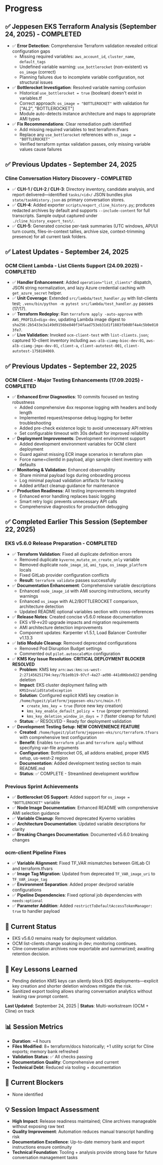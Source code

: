 # Progress

## ✅ **Jeppesen EKS Terraform Analysis (September 24, 2025) - COMPLETED**
- ✅ **Error Detection**: Comprehensive Terraform validation revealed critical configuration gaps
  - Missing required variables: `aws_account_id`, `cluster_name`, `default_tags`
  - Undefined variable warning: `use_bottlerocket` (non-existent) vs `os_image` (correct)
  - Planning failures due to incomplete variable configuration, not structural issues
- ✅ **Bottlerocket Investigation**: Resolved variable naming confusion
  - Historical `use_bottlerocket = true` (boolean) doesn't exist in variables.tf
  - Correct approach: `os_image = "BOTTLEROCKET"` with validation for ["AL2", "BOTTLEROCKET"]
  - Module auto-detects instance architecture and maps to appropriate AMI types
- ✅ **Fix Recommendations**: Clear remediation path identified
  - Add missing required variables to test terraform.tfvars
  - Replace any `use_bottlerocket` references with `os_image = "BOTTLEROCKET"`
  - Verified terraform syntax validation passes, only missing variable values cause failures

## ✅ **Previous Updates - September 24, 2025**

### **Cline Conversation History Discovery - COMPLETED**
- ✅ **CLH-1 / CLH-2 / CLH-3**: Directory inventory, candidate analysis, and report delivered—identified `tasks/<id>/` JSON bundles plus `state/taskHistory.json` as primary conversation stores.
- ✅ **CLH-4**: Added exporter `scripts/export_cline_history.py`; produces redacted archives by default and supports `--include-content` for full transcripts. Sample output captured under `./cline_history_export_test/`.
- ✅ **CLH-5**: Generated concise per-task summaries (UTC windows, API/UI turn counts, files-in-context tallies, archive size, context-trimming presence) for all current task folders.

## ✅ **Latest Updates - September 24, 2025**

### **OCM Client Lambda - List Clients Support (24.09.2025) - COMPLETED**
- ✅ **Handler Enhancement**: Added `operation="list_clients"` dispatch, JSON string normalization, and lazy Azure credential caching with `get_azure_secret` helper.
- ✅ **Unit Coverage**: Extended `src/lambda/test_handler.py` with list-clients test; `.venv/bin/python -m pytest src/lambda/test_handler.py` passes (17/17).
- ✅ **Terraform Redeploy**: Ran `terraform apply -auto-approve` with `AWS_PROFILE=digx-dev`, updating Lambda image digest to `sha256:2b5433e3a149d9156be840f34faad753eb31d1f1883fb0d0f4a4c5b0e0103fe7`.
- ✅ **Live Validation**: Invoked `ocm-client-test` with `list-clients.json`; captured 10-client inventory including `aws-alb-ciamg-bioc-dev-01`, `aws-alb-ciamg-jmpx-dev-01`, `client-a`, `client-autotest-001`, `client-autotest-1758104069`.

## ✅ **Previous Updates - September 22, 2025**

### **OCM Client - Major Testing Enhancements (17.09.2025) - COMPLETED**
- ✅ **Enhanced Error Diagnostics**: 10 commits focused on testing robustness
  - Added comprehensive 4xx response logging with headers and body length
  - Implemented request/response debug logging for better troubleshooting
  - Added pre-check existence logic to avoid unnecessary API retries
  - Set configurable timeout with 30s default for improved reliability
- ✅ **Deployment Improvements**: Development environment support
  - Added development environment variables for OCM client deployment
  - Guard against missing ECR image scenarios in terraform plan
  - Force name=clientId in payload, align sample client inventory with defaults
- ✅ **Monitoring & Validation**: Enhanced observability
  - Share minimal payload logs during onboarding process
  - Log minimal payload validation artifacts for tracking
  - Added artifact cleanup guidance for maintenance
- ✅ **Production Readiness**: All testing improvements integrated
  - Enhanced error handling replaces basic logging
  - Smart retry logic prevents unnecessary API calls
  - Comprehensive diagnostics for production debugging

## ✅ **Completed Earlier This Session (September 22, 2025)**

### **EKS v5.6.0 Release Preparation - COMPLETED**
- ✅ **Terraform Validation**: Fixed all duplicate definition errors
  - Removed duplicate `kyverno_mutate_on_create_only` variable
  - Removed duplicate `node_image_id`, `ami_type`, `os_image_platform` locals
  - Fixed GitLab provider configuration conflicts
  - **Result**: `terraform validate` passes successfully
- ✅ **Documentation Enhancement**: Comprehensive variable descriptions
  - Enhanced `node_image_id` with AMI sourcing instructions, security warnings
  - Enhanced `os_image` with AL2/BOTTLEROCKET comparison, architecture detection
  - Updated README optional variables section with cross-references
- ✅ **Release Notes**: Created concise v5.6.0 release documentation
  - EKS v19→v20 upgrade impacts and migration requirements
  - AMI architecture detection improvements
  - Component updates: Karpenter v1.5.1, Load Balancer Controller v1.13.3
- ✅ **Istio Module Cleanup**: Removed deprecated configurations
  - Removed Pod Disruption Budget settings
  - Commented out `pilot.autoscaleMin` configuration
- ✅ **KMS Key Issue Resolution**: **CRITICAL DEPLOYMENT BLOCKER RESOLVED**
  - **Problem**: KMS key `arn:aws:kms:us-west-2:271456251794:key/7b1e0b19-97cf-4a27-ad98-441d06bde822` pending deletion
  - **Impact**: EKS cluster deployment failing with `KMSInvalidStateException`
  - **Solution**: Configured explicit KMS key creation in `/home/hypeit/platform/jeppesen-eks/src/main.tf`:
    - `create_kms_key = true` (force new key creation)
    - `kms_key_enable_default_policy = true` (proper permissions)
    - `kms_key_deletion_window_in_days = 7` (faster cleanup for future)
  - **Status**: ✅ RESOLVED - Ready for deployment validation
- ✅ **Development Testing Setup**: **NEW CONVENIENCE FEATURE**
  - **Created**: `/home/hypeit/platform/jeppesen-eks/src/terraform.tfvars` with comprehensive test configuration
  - **Benefit**: Enables `terraform plan` and `terraform apply` without specifying var-file arguments
  - **Configuration**: Bottlerocket OS, all addons enabled, proper KMS setup, us-west-2 region
  - **Documentation**: Added development testing section to main README.md
  - **Status**: ✅ COMPLETE - Streamlined development workflow

### **Previous Sprint Achievements**
- ✅ **Bottlerocket OS Support**: Added support for `os_image = "BOTTLEROCKET"` variable
- ✅ **Node Image Documentation**: Enhanced README with comprehensive AMI selection guidance
- ✅ **Variable Cleanup**: Removed deprecated Kyverno variables
- ✅ **Architecture Documentation**: Updated variable descriptions for clarity
- ✅ **Breaking Changes Documentation**: Documented v5.6.0 breaking changes

### **ocm-client Pipeline Fixes**
- ✅ **Variable Alignment**: Fixed TF_VAR mismatches between GitLab CI and terraform.tfvars
- ✅ **Image Tag Migration**: Updated from deprecated `TF_VAR_image_uri` to `TF_VAR_image_tag`
- ✅ **Environment Separation**: Added proper dev/prod variable configurations
- ✅ **Pipeline Dependencies**: Fixed optional job dependencies with `needs:optional`
- ✅ **Parameter Addition**: Added `restrictToDefaultAccessTokenManager: true` to handler payload

## 🎯 **Current Status**
- EKS v5.6.0 remains ready for deployment validation.
- OCM list-clients change soaking in dev; monitoring continues.
- Cline conversation archives now exportable and summarized; awaiting retention decision.

## 📝 **Key Lessons Learned**
- Pending deletion KMS keys can silently block EKS deployments—explicit key creation and shorter deletion windows mitigate the risk.
- Sanitized export tooling allows sharing conversation analytics without leaking raw prompt content.

**Last Updated**: September 24, 2025 | **Status**: Multi-workstream (OCM + Cline) on track

## 📊 **Session Metrics**
- **Duration**: ~4 hours
- **Files Modified**: 8+ terraform/docs historically; +1 utility script for Cline exports; memory bank refreshed
- **Validation Status**: ✅ All checks passing
- **Documentation Quality**: Comprehensive and current
- **Technical Debt**: Reduced via tooling + documentation

## 🚫 **Current Blockers**
- None identified

## 💡 **Session Impact Assessment**
- **High Impact**: Release readiness maintained; Cline archives manageable without exposing raw text
- **Quality Improvement**: Automation reduces manual transcript handling risk
- **Documentation Excellence**: Up-to-date memory bank and export instructions ensure continuity
- **Technical Foundation**: Tooling + analysis provide strong base for future conversation management tasks
